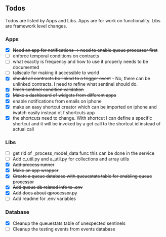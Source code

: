 ## Todos

Todos are listed by Apps and Libs. Apps are for work on functionality. Libs are framework level changes.

### Apps

* [X] ~~Need an app for notifications -> need to enable queue processor first~~
* [ ] enforce temporal conditions on contracts
* [ ] what exactly is frequency and how to use it properly needs to be documented
* [ ] tailscale for making it accessible to world
* [X] ~~should all contracts be linked to a trigger event~~ - No, there can be unlinked contracts. I need to refine what
  sentinel should do.
* [X] ~~finish sentinel condition validation~~
* [X] ~~Make a dashboard of widgets from different apps~~
* [x] enable notifications from emails on iphone
* [x] make an easy shortcut creator which can be imported on iphone and iwatch easily instead ot
  f shortcuts app
* [x] the shortcuts need to change. With shortcut I can define a specific shortcut and it will be invoked by a get call
  to the shortcut id instead of actual call

### Libs
* [ ] get rid of _process_model_data func this can be done in the service
* [ ] Add c_util.py and a_util.py for collections and array utils
* [X] ~~Add process runner~~
* [X] ~~Make an app wrapper~~
* [X] ~~Create a queue database with queuestats table for enabling queue processor~~
* [X] ~~Add queue db related info to .env~~
* [X] ~~Add docs about qprocessor.py~~
* [ ] Add readme for .env variables

### Database

* [x] Cleanup the queuestats table of unexpected sentinels
* [ ] Cleanup the testing events from events database
